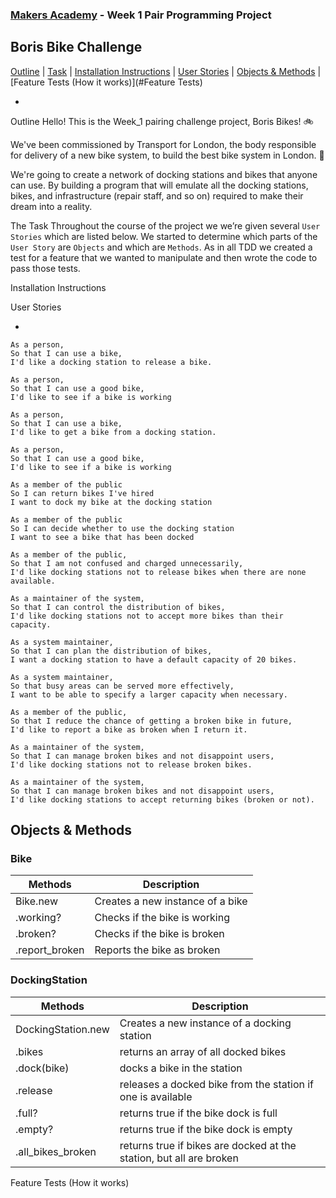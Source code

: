 
### [Makers Academy](http://www.makersacademy.com) - Week 1 Pair Programming Project

Boris Bike Challenge 
-

[Outline](#Outline) | [Task](#Task) | [Installation Instructions](#Installation) | [User Stories](#Story) | [Objects & Methods](#Methods) | [Feature Tests (How it works)](#Feature Tests)

-

<a name="Outline">Outline</a>
Hello! This is the Week_1 pairing challenge project, Boris Bikes! 🚲

We've been commissioned by Transport for London, the body responsible for delivery of a new bike system, to build the best bike system in London. 🚀

We're going to create a network of docking stations and bikes that anyone can use. By building a program that will emulate all the docking stations, bikes, and infrastructure (repair staff, and so on) required to make their dream into a reality.

<a name="Task">The Task</a>
Throughout the course of the project we we’re given several `User Stories` which are listed below. We started to determine which parts of the `User Story` are `Objects` and which are `Methods`. As in all TDD we created a test for a feature that we wanted to manipulate and then wrote the code to pass those tests.

<a name="Installation">Installation Instructions</a>

<a name="Story">User Stories</a>

-
```
As a person,
So that I can use a bike,
I'd like a docking station to release a bike.

As a person,
So that I can use a good bike,
I'd like to see if a bike is working

As a person,
So that I can use a bike,
I'd like to get a bike from a docking station.

As a person,
So that I can use a good bike,
I'd like to see if a bike is working

As a member of the public
So I can return bikes I've hired
I want to dock my bike at the docking station

As a member of the public
So I can decide whether to use the docking station
I want to see a bike that has been docked

As a member of the public,
So that I am not confused and charged unnecessarily,
I'd like docking stations not to release bikes when there are none available.

As a maintainer of the system,
So that I can control the distribution of bikes,
I'd like docking stations not to accept more bikes than their capacity.

As a system maintainer,
So that I can plan the distribution of bikes,
I want a docking station to have a default capacity of 20 bikes.

As a system maintainer,
So that busy areas can be served more effectively,
I want to be able to specify a larger capacity when necessary.

As a member of the public,
So that I reduce the chance of getting a broken bike in future,
I'd like to report a bike as broken when I return it.

As a maintainer of the system,
So that I can manage broken bikes and not disappoint users,
I'd like docking stations not to release broken bikes.

As a maintainer of the system,
So that I can manage broken bikes and not disappoint users,
I'd like docking stations to accept returning bikes (broken or not).
```


<a name="Methods">Objects & Methods</a>
-


### Bike


| Methods        | Description                                            |
|----------------|--------------------------------------------------------|
| Bike.new       | Creates a new instance of a bike                       |
| .working?      | Checks if the bike is working                          |
| .broken?       | Checks if the bike is broken                           |
| .report_broken | Reports the bike as broken                             |
  




### DockingStation


| Methods            | Description                                                                     |
|--------------------|---------------------------------------------------------------------------------|
| DockingStation.new | Creates a new instance of a docking station                                     |
| .bikes             | returns an array of all docked bikes                                            |
| .dock(bike)        | docks a bike in the station                                                     |
| .release           | releases a docked bike from the station if one is available                     |
| .full?             | returns true if the bike dock is full                                           |
| .empty?            | returns true if the bike dock is empty                                          |
| .all_bikes_broken  | returns true if bikes are docked at the station, but all are broken             |


<a name="Feature Tests">Feature Tests (How it works)</a>
